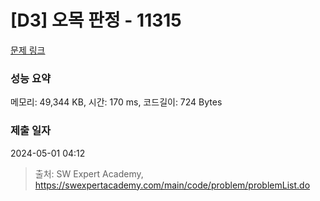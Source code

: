 # [D3] 오목 판정 - 11315 

[문제 링크](https://swexpertacademy.com/main/code/problem/problemDetail.do?contestProbId=AXaSUPYqPYMDFASQ) 

### 성능 요약

메모리: 49,344 KB, 시간: 170 ms, 코드길이: 724 Bytes

### 제출 일자

2024-05-01 04:12



> 출처: SW Expert Academy, https://swexpertacademy.com/main/code/problem/problemList.do